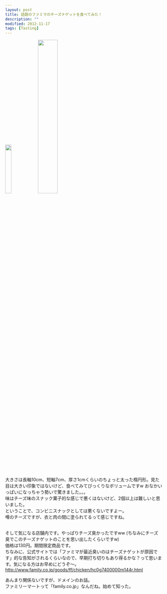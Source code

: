 ```yaml
---
layout: post
title: 話題のファミマのチーズナゲットを食べてみた！
description: ""
modified: 2012-11-17
tags: [Tasting]
---
```


<div class="post-image-center">
  <img src="{{ site.url }}/images/2012/11/IMG_20121117_120612.jpg" width="20%">
  <img src="{{ site.url }}/images/2012/11/IMG_20121117_120646.jpg" width="35.5%">
</div>


大きさは長軸10cm、短軸7cm、厚さ1cmくらいのちょっと太った楕円形。見た目は大きい印象ではないけど、食べてみてびっくりなボリュームですw おなかいっぱいになっちゃう勢いで驚きました。。。<br>
味はチーズ味のスナック菓子的な感じで悪くはないけど、2個以上は難しいと思いました。<br>
ということで、コンビニスナックとしては悪くないですよー。<br>
噂のチーズですが、衣と肉の間に塗られてるって感じですね。
<br><br>

そして気になる店舗内です。やっぱりチーズ臭かったですww (ちなみにチーズ臭でこのチーズナゲットのことを思い出したくらいですw)<br>
価格は130円。期間限定商品です。<br>
ちなみに、公式サイトでは「ファミマが最近臭いのはチーズナゲットが原因です」的な告知がされるくらいなので、早期打ち切りもあり得るかな？って思います。気になる方はお早めにどうぞ〜。<br>
<a href="http://www.family.co.jp/goods/ff/chicken/hc0g7400000m144r.html" target="_blank">http://www.family.co.jp/goods/ff/chicken/hc0g7400000m144r.html</a>

あんまり関係ないですが、ドメインのお話。<br>
ファミリーマートって「family.co.jp」なんだね。始めて知った。
